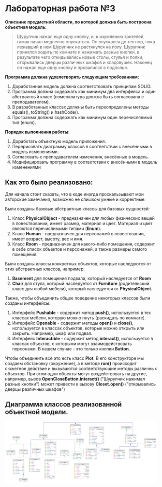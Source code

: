 # Лабораторная работа №3

**Описание предметной области, по которой должна быть построена объектная модель:**

> Шурупчик нажал еще одну кнопку, и, к изумлению зрителей, гамак начал медленно опускаться. Он опускался до тех пор,
> пока лежавший в нем Шурупчик не растянулся на полу. Шурупчик принялся ходить по комнате и нажимать разные кнопки, в
> результате чего откидывались новые столы, стулья и полки, открывались дверцы различных шкафов и кладовушек. Наконец он
> нажал еще одну кнопку и провалился в подполье.
>
**Программа должна удовлетворять следующим требованиям:**

1. Доработанная модель должна соответствовать принципам SOLID.
2. Программа должна содержать как минимум два интерфейса и один абстрактный класс (номенклатура должна быть согласована
   с преподавателем).
3. В разработанных классах должны быть переопределены методы equals(), toString() и hashCode().
4. Программа должна содержать как минимум один перечисляемый тип (enum).

**Порядок выполнения работы:**

1. Доработать объектную модель приложения.
2. Перерисовать диаграмму классов в соответствии с внесёнными в модель изменениями.
3. Согласовать с преподавателем изменения, внесённые в модель.
4. Модифицировать программу в соответствии с внесёнными в модель изменениями

## Как это было реализовано:

Для начала стоит сказать, что в коде иногда проскальзывают мои авторские замечания, возможно не слишком
умные и корректные.

Были созданы базовые абстрактные классы для базовых сущностей:

1. Класс **PhysicalObject** - предназначен для любых физических вещей в повествовании, имеет размер, материал и цвет.
   Материал и цвет являются перечислимыми типами (**Enum**).
2. Класс **Human** - предназначен для персонажей в повестовании, имеет возраст, высоту, вес и имя.
3. Класс **Room** - предназначен для какого-либо помещения, содержит в себе список объектов и персонажей, а также
   размеры самого помещения.

Были созданы классы конкретных объектов, которые наследуются от этих абстрактных классов, например:

1. **Basement** для помещения подвала, который наследуется от **Room**
2. **Chair** для стула, который наследуется от **Furniture** (родительский класс для любой мебели), который наследуется
   от **PhysicalObject**.

Также, чтобы объединить общее поведение некоторых классов были созданы интерфейсы:

1. Интерфейс **Pushable** - содержит метод **push()**, используется в тех классах мебели, которую можно пнуть (раскидать
   по комнате).
2. Интерфейс **Openable** - содержит методы **open()** и **close()**, используется в классах объектов, которые можно
   открыть или закрыть. Например, шкаф или подвал.
3. Интерфейс **Interactible** - содержит метод **interact()**, используется в классах объектов, с которыми могут
   взаимодействовать персонажи. В нашем случае - это только кнопки **Button**.

Чтобы объединить всё это есть класс **Plot**. В его конструкторе мы создаем обстановку (окружение), а в методе **run()**
происходит сюжетное действие и вызываются соответствующие методы различных объектов.
При этом одни объекты могут воздействовать на другие, например, вызов **OpenCloseButton.interact()** ("Шурупчик нажимал
разные кнопки") может привести к вызову **Closet.open()** ("открывались дверцы различных шкафов")

## Диаграмма классов реализованной объектной модели.

![uml image](uml.png)

